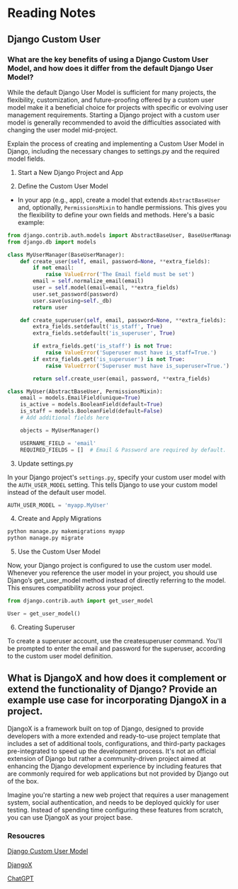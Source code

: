 # Reading Notes

## Django Custom User

### What are the key benefits of using a Django Custom User Model, and how does it differ from the default Django User Model?

While the default Django User Model is sufficient for many projects, the flexibility, customization, and future-proofing offered by a custom user model make it a beneficial choice for projects with specific or evolving user management requirements. Starting a Django project with a custom user model is generally recommended to avoid the difficulties associated with changing the user model mid-project.

Explain the process of creating and implementing a Custom User Model in Django, including the necessary changes to settings.py and the required model fields.

1. Start a New Django Project and App
   
2. Define the Custom User Model

* In your app (e.g., app), create a model that extends `AbstractBaseUser` and, optionally, `PermissionsMixin` to handle permissions. This gives you the flexibility to define your own fields and methods. Here's a basic example:

```python
from django.contrib.auth.models import AbstractBaseUser, BaseUserManager, PermissionsMixin
from django.db import models

class MyUserManager(BaseUserManager):
    def create_user(self, email, password=None, **extra_fields):
        if not email:
            raise ValueError('The Email field must be set')
        email = self.normalize_email(email)
        user = self.model(email=email, **extra_fields)
        user.set_password(password)
        user.save(using=self._db)
        return user

    def create_superuser(self, email, password=None, **extra_fields):
        extra_fields.setdefault('is_staff', True)
        extra_fields.setdefault('is_superuser', True)

        if extra_fields.get('is_staff') is not True:
            raise ValueError('Superuser must have is_staff=True.')
        if extra_fields.get('is_superuser') is not True:
            raise ValueError('Superuser must have is_superuser=True.')

        return self.create_user(email, password, **extra_fields)

class MyUser(AbstractBaseUser, PermissionsMixin):
    email = models.EmailField(unique=True)
    is_active = models.BooleanField(default=True)
    is_staff = models.BooleanField(default=False)
    # Add additional fields here

    objects = MyUserManager()

    USERNAME_FIELD = 'email'
    REQUIRED_FIELDS = []  # Email & Password are required by default.

```
  
3. Update settings.py

In your Django project's `settings.py`, specify your custom user model with the `AUTH_USER_MODEL` setting. This tells Django to use your custom model instead of the default user model.

```python
AUTH_USER_MODEL = 'myapp.MyUser'

```

4. Create and Apply Migrations

```python
python manage.py makemigrations myapp
python manage.py migrate

```
5. Use the Custom User Model

Now, your Django project is configured to use the custom user model. Whenever you reference the user model in your project, you should use Django’s get_user_model method instead of directly referring to the model. This ensures compatibility across your project.

```python
from django.contrib.auth import get_user_model

User = get_user_model()

```

6. Creating Superuser

To create a superuser account, use the createsuperuser command. You'll be prompted to enter the email and password for the superuser, according to the custom user model definition.

## What is DjangoX and how does it complement or extend the functionality of Django? Provide an example use case for incorporating DjangoX in a project.

DjangoX is a framework built on top of Django, designed to provide developers with a more extended and ready-to-use project template that includes a set of additional tools, configurations, and third-party packages pre-integrated to speed up the development process. It's not an official extension of Django but rather a community-driven project aimed at enhancing the Django development experience by including features that are commonly required for web applications but not provided by Django out of the box.

Imagine you're starting a new web project that requires a  user management system, social authentication, and needs to be deployed quickly for user testing. Instead of spending time configuring these features from scratch, you can use DjangoX as your project base.

### Resoucres

[Django Custom User Model](https://learndjango.com/tutorials/django-custom-user-model)

[DjangoX](https://github.com/wsvincent/djangox)

[ChatGPT](https://chat.openai.com/)